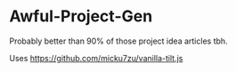 # Awful-Project-Gen
Probably better than 90% of those project idea articles tbh.

Uses https://github.com/micku7zu/vanilla-tilt.js

